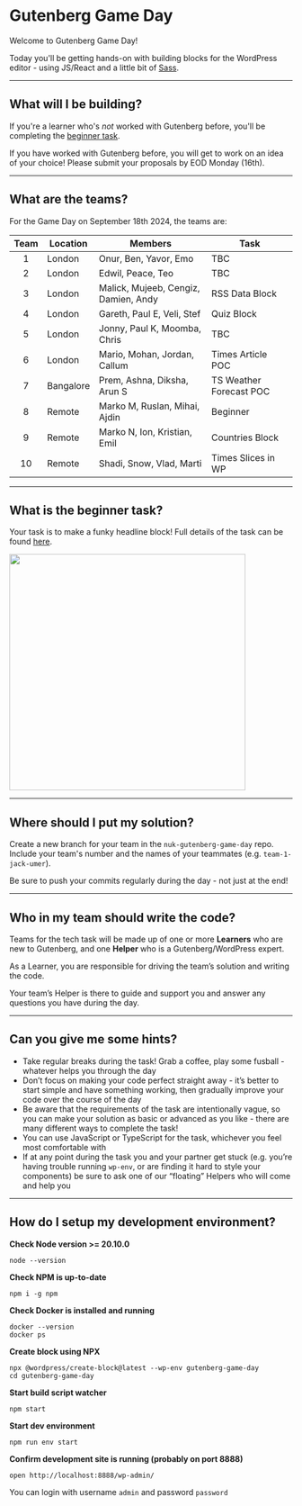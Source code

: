 # Gutenberg Game Day

Welcome to Gutenberg Game Day!

Today you'll be getting hands-on with building blocks for the WordPress editor - using JS/React and a little bit of [Sass](https://sass-lang.com/).

---

## What will I be building?

If you're a learner who's _not_ worked with Gutenberg before, you'll be completing the [beginner task](#what-is-the-beginner-task).

If you have worked with Gutenberg before, you will get to work on an idea of your choice! Please submit your proposals by EOD Monday (16th).

---

## What are the teams?

For the Game Day on September 18th 2024, the teams are:

| Team | Location  | Members                              | Task                      |
|:----:| --------- | ------------------------------------ | ------------------------- |
| 1    | London    | Onur, Ben, Yavor, Emo                | TBC                       |
| 2    | London    | Edwil, Peace, Teo                    | TBC                       |
| 3    | London    | Malick, Mujeeb, Cengiz, Damien, Andy | RSS Data Block            |
| 4    | London    | Gareth, Paul E, Veli, Stef           | Quiz Block                |
| 5    | London    | Jonny, Paul K, Moomba, Chris         | TBC                       |
| 6    | London    | Mario, Mohan, Jordan, Callum         | Times Article POC         |
| 7    | Bangalore | Prem, Ashna, Diksha, Arun S          | TS Weather Forecast POC   |
| 8    | Remote    | Marko M, Ruslan, Mihai, Ajdin        | Beginner                  |
| 9    | Remote    | Marko N, Ion, Kristian, Emil         | Countries Block           |
| 10   | Remote    | Shadi, Snow, Vlad, Marti             | Times Slices in WP        |

---

## What is the beginner task?

Your task is to make a funky headline block! Full details of the task can be found [here](./TASK.md).

<img src="assets/funky-headline.png " width="420" >

---

## Where should I put my solution?

Create a new branch for your team in the `nuk-gutenberg-game-day` repo. Include your team's number and the names of your teammates (e.g. `team-1-jack-umer`).

Be sure to push your commits regularly during the day - not just at the end!

---

## Who in my team should write the code?

Teams for the tech task will be made up of one or more **Learners** who are new to Gutenberg, and one **Helper** who is a Gutenberg/WordPress expert.

As a Learner, you are responsible for driving the team’s solution and writing the code.

Your team’s Helper is there to guide and support you and answer any questions you have during the day.

---

## Can you give me some hints?

- Take regular breaks during the task! Grab a coffee, play some fusball - whatever helps you through the day
- Don’t focus on making your code perfect straight away - it’s better to start simple and have something working, then gradually improve your code over the course of the day
- Be aware that the requirements of the task are intentionally vague, so you can make your solution as basic or advanced as you like - there are many different ways to complete the task!
- You can use JavaScript or TypeScript for the task, whichever you feel most comfortable with
- If at any point during the task you and your partner get stuck (e.g. you’re having trouble running `wp-env`, or are finding it hard to style your components) be sure to ask one of our “floating” Helpers who will come and help you

---

## How do I setup my development environment?

**Check Node version >= 20.10.0**
```
node --version
```

**Check NPM is up-to-date**
```
npm i -g npm
```

**Check Docker is installed and running**
```
docker --version
docker ps
```

**Create block using NPX**
```
npx @wordpress/create-block@latest --wp-env gutenberg-game-day
cd gutenberg-game-day
```

**Start build script watcher**
```
npm start
```

**Start dev environment**
```
npm run env start
```

**Confirm development site is running (probably on port 8888)**
```
open http://localhost:8888/wp-admin/
```
You can login with username `admin` and password `password`
